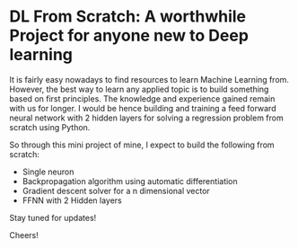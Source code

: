 # DL From Scratch: A worthwhile Project for anyone new to Deep learning
It is fairly easy nowadays to find resources to learn Machine Learning from. However, the best way to learn any applied topic is to build something based on first principles. The knowledge and experience gained remain with us for longer. I would be hence building and training a feed forward neural network with 2 hidden layers for solving a regression problem from scratch using Python. 

So through this mini project of mine, I expect to build the following from scratch:
  - Single neuron
  - Backpropagation algorithm using automatic differentiation
  - Gradient descent solver for a n dimensional vector
  - FFNN with 2 Hidden layers


Stay tuned for updates!

Cheers!

  

